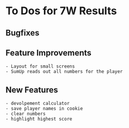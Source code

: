 # To Dos for 7W Results
## Bugfixes

## Feature Improvements
    - Layout for small screens
    - SumUp reads out all numbers for the player
    
## New Features
    - devolpement calculator
    - save player names in cookie
    - clear numbers
    - highlight highest score